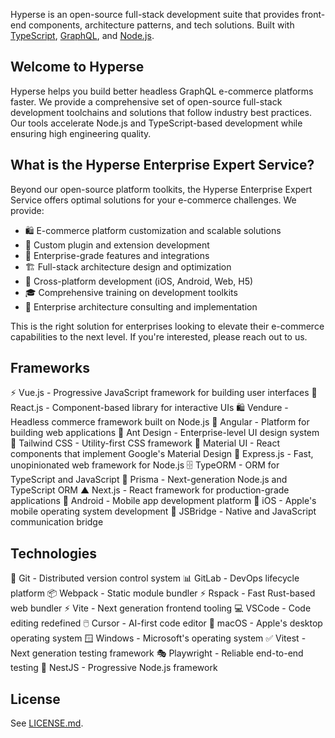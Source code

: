 <!-- ![hyperse_github_banner](https://github.com/user-attachments/assets/0ff1e739-869f-4fd1-afdb-1d0c6a15b175)  -->

Hyperse is an open-source full-stack development suite that provides front-end components, architecture patterns, and tech solutions. Built with [TypeScript](http://www.typescriptlang.org/), [GraphQL](https://graphql.org/), and [Node.js](https://nodejs.org).

## Welcome to Hyperse

Hyperse helps you build better headless GraphQL e-commerce platforms faster. We provide a comprehensive set of open-source full-stack development toolchains and solutions that follow industry best practices. Our tools accelerate Node.js and TypeScript-based development while ensuring high engineering quality.

## What is the Hyperse Enterprise Expert Service?

Beyond our open-source platform toolkits, the Hyperse Enterprise Expert Service offers optimal solutions for your e-commerce challenges. We provide:

- 🛍️ E-commerce platform customization and scalable solutions
- 🔌 Custom plugin and extension development
- 🏢 Enterprise-grade features and integrations
- 🏗️ Full-stack architecture design and optimization
- 📱 Cross-platform development (iOS, Android, Web, H5)
- 🎓 Comprehensive training on development toolkits
- 🔧 Enterprise architecture consulting and implementation


This is the right solution for enterprises looking to elevate their e-commerce capabilities to the next level. If you're interested, please reach out to us.

## Frameworks

⚡️ Vue.js - Progressive JavaScript framework for building user interfaces
🔵 React.js - Component-based library for interactive UIs
🛍️ Vendure - Headless commerce framework built on Node.js
🔴 Angular - Platform for building web applications
🐜 Ant Design - Enterprise-level UI design system
🌊 Tailwind CSS - Utility-first CSS framework
🎨 Material UI - React components that implement Google's Material Design
🚂 Express.js - Fast, unopinionated web framework for Node.js
🗄️ TypeORM - ORM for TypeScript and JavaScript
💾 Prisma - Next-generation Node.js and TypeScript ORM
▲ Next.js - React framework for production-grade applications
🤖 Android - Mobile app development platform
📱 iOS - Apple's mobile operating system development
🌉 JSBridge - Native and JavaScript communication bridge


## Technologies
🐙 Git - Distributed version control system
📊 GitLab - DevOps lifecycle platform
📦 Webpack - Static module bundler
⚡️ Rspack - Fast Rust-based web bundler
⚡ Vite - Next generation frontend tooling
💻 VSCode - Code editing redefined
🖱️ Cursor - AI-first code editor
🍎 macOS - Apple's desktop operating system
🪟 Windows - Microsoft's operating system
✅ Vitest - Next generation testing framework
🎭 Playwright - Reliable end-to-end testing
🦁 NestJS - Progressive Node.js framework


<!-- ## Useful links -->

<!-- - [Hyperse official website](https://www.hyperse.net) -->
<!-- - [Getting started docs](https://www.hyperse.net/faq) -->
<!-- - [Hyperse discord community](https://www.hyperse.net/community) -->

## License

See [LICENSE.md](../LICENSE.md).
